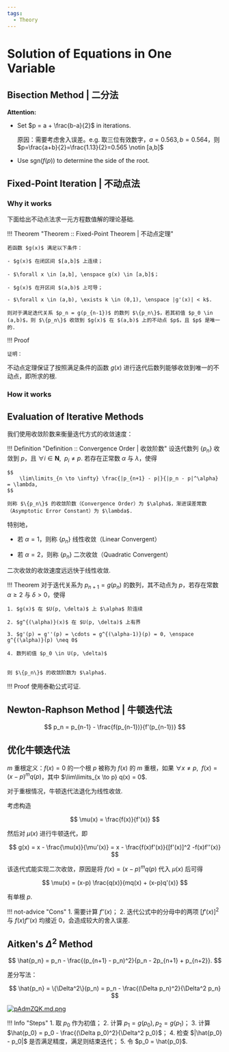 ```yaml
---
tags: 
  - Theory
---
```


# Solution of Equations in One Variable

## Bisection Method | 二分法

**Attention:**

- Set $p = a + \frac{b-a}{2}$ in iterations.

    原因：需要考虑舍入误差。e.g. 取三位有效数字，$a=0.563, b=0.564$，则 $p=\frac{a+b}{2}=\frac{1.13}{2}=0.565 \notin [a,b]$

- Use $\text{sgn} (f(p))$ to determine the side of the root.

## Fixed-Point Iteration | 不动点法

### Why it works

下面给出不动点法求一元方程数值解的理论基础.

!!! Theorem "Theorem :: Fixed-Point Theorem | 不动点定理"
  
    若函数 $g(x)$ 满足以下条件：
    
    - $g(x)$ 在闭区间 $[a,b]$ 上连续；

    - $\forall x \in [a,b], \enspace g(x) \in [a,b]$；

    - $g(x)$ 在开区间 $(a,b)$ 上可导；

    - $\forall x \in (a,b), \exists k \in (0,1), \enspace |g'(x)| < k$.

    则对于满足迭代关系 $p_n = g(p_{n-1})$ 的数列 $\{p_n\}$，若其初值 $p_0 \in (a,b)$，则 $\{p_n\}$ 收敛到 $g(x)$ 在 $(a,b)$ 上的不动点 $p$，且 $p$ 是唯一的.

!!! Proof

    证明：

不动点定理保证了按照满足条件的函数 $g(x)$ 进行迭代后数列能够收敛到唯一的不动点，即所求的根.

### How it works



## Evaluation of Iterative Methods

我们使用收敛阶数来衡量迭代方式的收敛速度：

!!! Definition "Definition :: Convergence Order | 收敛阶数"
    设迭代数列 $\{p_n\}$ 收敛到 $p$，且 $\forall i \in \mathbf{N}, \enspace p_i \neq p$. 若存在正常数 $\alpha$ 与 $\lambda$，使得

    $$
        \lim\limits_{n \to \infty} \frac{|p_{n+1} - p|}{|p_n - p|^\alpha} = \lambda,
    $$
    
    则称 $\{p_n\}$ 的收敛阶数（Convergence Order）为 $\alpha$，渐进误差常数（Asymptotic Error Constant）为 $\lambda$.

特别地，

- 若 $\alpha = 1$，则称 $\{p_n\}$ 线性收敛（Linear Convergent）

- 若 $\alpha = 2$，则称 $\{p_n\}$ 二次收敛（Quadratic Convergent）

二次收敛的收敛速度远远快于线性收敛.

!!! Theorem
    对于迭代关系为 $p_{n+1} = g(p_n)$ 的数列，其不动点为 $p$，若存在常数 $\alpha \geqslant 2$ 与 $\delta > 0$，使得
    
    1. $g(x)$ 在 $U(p, \delta)$ 上 $\alpha$ 阶连续
    
    2. $g^{(\alpha)}(x)$ 在 $U(p, \delta)$ 上有界

    3. $g'(p) = g''(p) = \cdots = g^{(\alpha-1)}(p) = 0, \enspace g^{(\alpha)}(p) \neq 0$

    4. 数列初值 $p_0 \in U(p, \delta)$


    则 $\{p_n\}$ 的收敛阶数为 $\alpha$.

!!! Proof
    使用泰勒公式可证.

## Newton-Raphson Method | 牛顿迭代法

$$
    p_n = p_{n-1} - \frac{f(p_{n-1})}{f'(p_{n-1})}
$$

<!-- <img src="/KnowledgeBase/assets/NA/1.png" style="width: 60%;"> -->
<!-- [![pAN4iq0.md.png](https://s21.ax1x.com/2024/10/16/pAN4iq0.md.png)](https://imgse.com/i/pAN4iq0) -->

## 优化牛顿迭代法

$m$ 重根定义：$f(x) = 0$ 的一个根 $p$ 被称为 $f(x)$ 的 $m$ 重根，如果 $\forall x \neq p, \enspace f(x) = (x-p)^m q(p)$，其中 $\lim\limits_{x \to p} q(x) = 0$.

对于重根情况，牛顿迭代法退化为线性收敛.

考虑构造

$$
    \mu(x) = \frac{f(x)}{f'(x)}
$$

然后对 $\mu(x)$ 进行牛顿迭代，即

$$
    g(x) = x - \frac{\mu(x)}{\mu'(x)}
         = x - \frac{f(x)f'(x)}{[f'(x)]^2 -f(x)f''(x)}
$$

该迭代式能实现二次收敛，原因是将 $f(x) = (x-p)^m q(p)$ 代入 $\mu(x)$ 后可得

$$
    \mu(x) = (x-p) \frac{q(x)}{mq(x) + (x-p)q'(x)}
$$

有单根 $p$.

!!! not-advice "Cons"
    1. 需要计算 $f''(x)$；
    2. 迭代公式中的分母中的两项 $[f'(x)]^2$ 与 $f(x)f''(x)$ 均接近 0，会造成较大的舍入误差.

## Aitken's $\Delta^2$ Method

$$
    \hat{p_n} = p_n - \frac{(p_{n+1} - p_n)^2}{p_n - 2p_{n+1} + p_{n+2}}.
$$

差分写法：

$$
    \hat{p_n} = \{\Delta^2\}(p_n) = p_n - \frac{(\Delta p_n)^2}{\Delta^2 p_n}
$$


<div class="grid" markdown>

[![pAdmZQK.md.png](https://s21.ax1x.com/2024/10/22/pAdmZQK.md.png)](https://imgse.com/i/pAdmZQK)

!!! Info "Steps"
    1. 取 $p_0$ 作为初值；
    2. 计算 $p_1 = g(p_0), p_2 = g(p_1)$；
    3. 计算 $\hat{p_0} = p_0 - \frac{(\Delta p_0)^2}{\Delta^2 p_0}$；
    4. 检查 $|\hat{p_0} - p_0|$ 是否满足精度，满足则结束迭代；
    5. 令 $p_0 = \hat{p_0}$.

</div>

